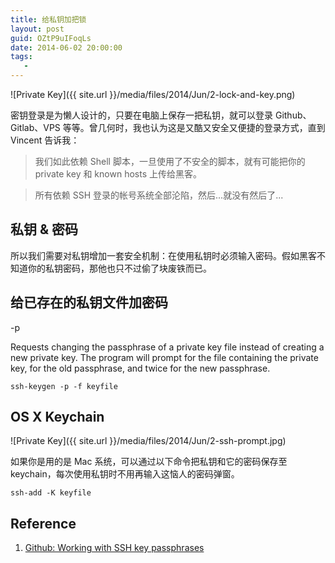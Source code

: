 ```yaml
---
title: 给私钥加把锁
layout: post
guid: OZtP9uIFoqLs
date: 2014-06-02 20:00:00
tags:
   - 
---
```


![Private Key]({{ site.url }}/media/files/2014/Jun/2-lock-and-key.png)

密钥登录是为懒人设计的，只要在电脑上保存一把私钥，就可以登录 Github、Gitlab、VPS 等等。曾几何时，我也认为这是又酷又安全又便捷的登录方式，直到 Vincent 告诉我：

> 我们如此依赖 Shell 脚本，一旦使用了不安全的脚本，就有可能把你的 private key 和 known hosts 上传给黑客。

> 所有依赖 SSH 登录的帐号系统全部沦陷，然后...就没有然后了...


## 私钥 & 密码

所以我们需要对私钥增加一套安全机制：在使用私钥时必须输入密码。假如黑客不知道你的私钥密码，那他也只不过偷了块废铁而已。


## 给已存在的私钥文件加密码

-p      

Requests changing the passphrase of a private key file instead of creating a new private key.  The program will prompt for the file containing the private key, for the old passphrase, and twice for the new passphrase.

    ssh-keygen -p -f keyfile
    
    
## OS X Keychain


![Private Key]({{ site.url }}/media/files/2014/Jun/2-ssh-prompt.jpg)

如果你是用的是 Mac 系统，可以通过以下命令把私钥和它的密码保存至 keychain，每次使用私钥时不用再输入这恼人的密码弹窗。

    ssh-add -K keyfile
    
    
## Reference 

1. [Github: Working with SSH key passphrases](https://help.github.com/articles/working-with-ssh-key-passphrases)